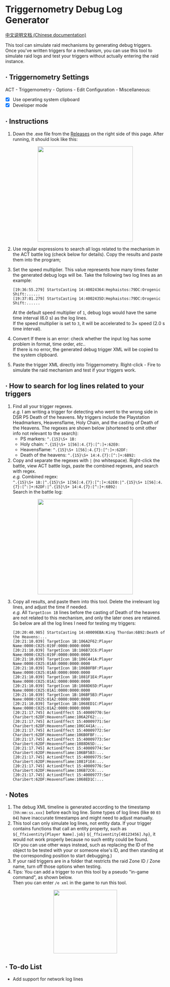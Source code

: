# Triggernometry Debug Log Generator

[中文说明文档 (Chinese documentation)](https://github.com/MnFeN/TrN-DebugLogGenerator/blob/main/README-CN.md)

This tool can simulate raid mechanisms by generating debug triggers.  
Once you've written triggers for a mechanism, you can use this tool to simulate raid logs and test your triggers without actually entering the raid instance.   

## · Triggernometry Settings
ACT - Triggernometry - Options - Edit Configuration - Miscellaneous:
- [x] Use operating system clipboard
- [x] Developer mode

## · Instructions
1. Down the .exe file from the [Releases](https://github.com/MnFeN/TrN-DebugLogGenerator/releases) on the right side of this page. After running, it should look like this:  
<div align=center>
    <img src="https://user-images.githubusercontent.com/85232361/202977407-dc2a1ea3-c820-49e9-9e4a-4d5190d51dce.png" height="300px">
</div>

2. Use regular expressions to search all logs related to the mechanism in the ACT battle log (check below for details). Copy the results and paste them into the program;  

3. Set the speed multiplier. This value represents how many times faster the generated debug logs will be. Take the following two log lines as an example:
    ```
    [19:36:55.279] StartsCasting 14:40024364:Hephaistos:79DC:Orogenic Shift:......
    [19:37:01.279] StartsCasting 14:4002435D:Hephaistos:79DC:Orogenic Shift:......
    ```
    At the default speed multiplier of `1`, debug logs would have the same time interval (6.0 s) as the log lines.  
    If the speed multiplier is set to `3`, it will be accelerated to 3× speed (2.0 s time interval).
4. Convert
    If there is an error: check whether the input log has some problem in format, time order, *etc.*.  
    If there is no error, the generated debug trigger XML will be copied to the system clipboard.
5. Paste the trigger XML directly into Triggernometry. Right-click - Fire to simulate the raid mechanism and test if your triggers work.  

## · How to search for log lines related to your triggers
1. Find all your trigger regexes.  
_e.g._ I am writing a trigger for detecting who went to the wrong side in DSR P5 Death of the heavens. My triggers include the Playstation Headmarkers, Heavensflame, Holy Chain, and the casting of Death of the Heavens. The regexes are shown below (shortened to omit other info not relevant to the search):
    - PS markers:               `^.{15}\S+ 1B:`
    - Holy chain:               `^.{15}\S+ 1[56]:4.{7}:[^:]+:62E0:`
    - Heavensflame:             `^.{15}\S+ 1[56]:4.{7}:[^:]+:62DF:`
    - Death of the heavens:     `^.{15}\S+ 14:4.{7}:[^:]+:6B92:`
2. Copy and separate the regexes with `|` (no whitespace). Right-click the battle, view ACT battle logs, paste the combined regexes, and search with regex.  
_e.g._ Combined regex:   
`^.{15}\S+ 1B:|^.{15}\S+ 1[56]:4.{7}:[^:]+:62E0:|^.{15}\S+ 1[56]:4.{7}:[^:]+:62DF:|^.{15}\S+ 14:4.{7}:[^:]+:6B92:`  
Search in the battle log:  
<div align=center>
    <img src="https://user-images.githubusercontent.com/85232361/202985528-8323b5b1-1fc5-442a-99ba-29490fe9cba4.png" height="300px">
</div>  

3. Copy all results, and paste them into this tool. Delete the irrelevant log lines, and adjust the time if needed.  
_e.g._ All `TargetIcon 1B` lines before the casting of Death of the heavens are not related to this mechanism, and only the later ones are retained. So below are all the  log lines I need for testing my triggers:  
    ```
    [20:20:40.985] StartsCasting 14:40009EBA:King Thordan:6B92:Death of the Heavens:...
    [20:21:10.039] TargetIcon 1B:106A2F62:Player Name:0000:C025:019F:0000:0000:0000
    [20:21:10.039] TargetIcon 1B:106B72C6:Player Name:0000:C025:019F:0000:0000:0000
    [20:21:10.039] TargetIcon 1B:106C441A:Player Name:0000:C025:01A0:0000:0000:0000
    [20:21:10.039] TargetIcon 1B:106B0FBF:Player Name:0000:C025:01A0:0000:0000:0000
    [20:21:10.039] TargetIcon 1B:1081F1E4:Player Name:0000:C025:01A1:0000:0000:0000
    [20:21:10.039] TargetIcon 1B:1088D65D:Player Name:0000:C025:01A1:0000:0000:0000
    [20:21:10.039] TargetIcon 1B:106BF5B3:Player Name:0000:C025:01A2:0000:0000:0000
    [20:21:10.039] TargetIcon 1B:1068ED1C:Player Name:0000:C025:01A2:0000:0000:0000
    [20:21:17.745] ActionEffect 15:40009770:Ser Charibert:62DF:Heavensflame:106A2F62:...
    [20:21:17.745] ActionEffect 15:40009771:Ser Charibert:62DF:Heavensflame:106C441A:...
    [20:21:17.745] ActionEffect 15:40009772:Ser Charibert:62DF:Heavensflame:106B0FBF:...
    [20:21:17.745] ActionEffect 15:40009773:Ser Charibert:62DF:Heavensflame:1088D65D:...
    [20:21:17.745] ActionEffect 15:40009774:Ser Charibert:62DF:Heavensflame:106BF5B3:...
    [20:21:17.745] ActionEffect 15:40009775:Ser Charibert:62DF:Heavensflame:1081F1E4:...
    [20:21:17.745] ActionEffect 15:40009776:Ser Charibert:62DF:Heavensflame:106B72C6:...
    [20:21:17.745] ActionEffect 15:40009777:Ser Charibert:62DF:Heavensflame:1068ED1C:...
    ```


## · Notes
1. The debug XML timeline is generated according to the timestamp `[hh:mm:ss.xxx]` before each log line. Some types of log lines (like `00` `03` `04`) have inaccurate timestamps and might need to adjust manually.
2. This tool can only simulate log lines, not entity data. If your trigger contains functions that call an entity property, such as `${_ffxiventity[Player Name].job}` `${_ffxiventity[40123456].hp}`, it would not work properly because no such entity could be found.    
(Or you can use other ways instead, such as replacing the ID of the object to be tested with your or someone else's ID, and then standing at the corresponding position to start debugging.)
3. If your raid triggers are in a folder that restricts the raid Zone ID / Zone name, turn off those options when testing.
4. Tips: You can add a trigger to run this tool by a pseudo "in-game command", as shown below.  
Then you can enter `/e xml` in the game to run this tool.

<div align=center>
    <img src="https://user-images.githubusercontent.com/85232361/202990189-97df6ef0-f45a-43fc-824b-3baea42cb572.png" height="200px">
</div>   

## · To-do List
- Add support for network log lines
